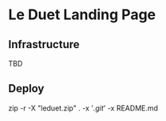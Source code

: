 # Le Duet Landing Page

## Infrastructure
TBD

## Deploy
zip -r -X "leduet.zip" . -x '*.git*' -x README.md
